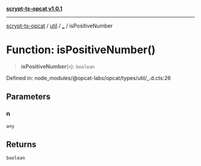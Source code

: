[**scrypt-ts-opcat v1.0.1**](../../../../README.md)

***

[scrypt-ts-opcat](../../../../README.md) / [util](../../README.md) / [\_](../README.md) / isPositiveNumber

# Function: isPositiveNumber()

> **isPositiveNumber**(`n`): `boolean`

Defined in: node\_modules/@opcat-labs/opcat/types/util/\_.d.cts:26

## Parameters

### n

`any`

## Returns

`boolean`
